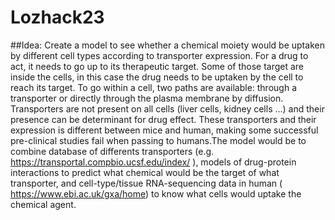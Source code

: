 # Lozhack23

##Idea: Create a model to see whether a chemical moiety would be uptaken by different cell types according to transporter expression.
For a drug to act, it needs to go up to its therapeutic target. Some of those target are inside the cells, in this case the drug needs to be uptaken by the cell to reach its target. To go within a cell, two paths are available: through a transporter or directly through the plasma membrane by diffusion. Transporters are not present on all cells (liver cells, kidney cells ...) and their presence can be determinant for drug effect. These transporters and their expression is different between mice and human, making some successful pre-clinical studies fail when passing to humans.The model would be to combine database of differents transporters (e.g. https://transportal.compbio.ucsf.edu/index/ ), models of drug-protein interactions to predict what chemical would be the target of what transporter, and cell-type/tissue RNA-sequencing data in human ( https://www.ebi.ac.uk/gxa/home) to know what cells would uptake the chemical agent. 
